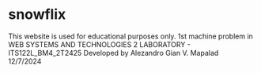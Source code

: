 # snowflix
This website is used for educational purposes only.
1st machine problem in WEB SYSTEMS AND TECHNOLOGIES 2 LABORATORY - ITS122L_BM4_2T2425
Developed by Alezandro Gian V. Mapalad  
12/7/2024

